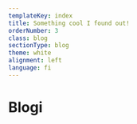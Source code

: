 ```yaml
---
templateKey: index
title: Something cool I found out!
orderNumber: 3
class: blog
sectionType: blog
theme: white
alignment: left
language: fi
---
```

# Blogi
